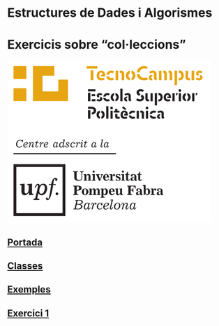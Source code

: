 
# Estructures de Dades i Algorismes

# Exercicis sobre “col·leccions” 

![logo-tc](./img/logo-tc.png)

## [Portada](./documents/01-portada.md)
## [Classes](./documents/02-classes.md)
## [Exemples](./documents/03-exemples.md)
## [Exercici 1](./documents/04-exercici-01.md)
